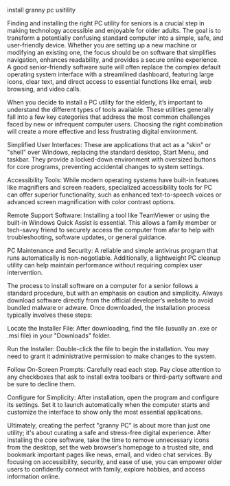 install granny pc usitility


Finding and installing the right PC utility for seniors is a crucial step in making technology accessible and enjoyable for older adults. The goal is to transform a potentially confusing standard computer into a simple, safe, and user-friendly device. Whether you are setting up a new machine or modifying an existing one, the focus should be on software that simplifies navigation, enhances readability, and provides a secure online experience. A good senior-friendly software suite will often replace the complex default operating system interface with a streamlined dashboard, featuring large icons, clear text, and direct access to essential functions like email, web browsing, and video calls.



When you decide to install a PC utility for the elderly, it’s important to understand the different types of tools available. These utilities generally fall into a few key categories that address the most common challenges faced by new or infrequent computer users. Choosing the right combination will create a more effective and less frustrating digital environment.




Simplified User Interfaces: These are applications that act as a \"skin\" or \"shell\" over Windows, replacing the standard desktop, Start Menu, and taskbar. They provide a locked-down environment with oversized buttons for core programs, preventing accidental changes to system settings.


Accessibility Tools: While modern operating systems have built-in features like magnifiers and screen readers, specialized accessibility tools for PC can offer superior functionality, such as enhanced text-to-speech voices or advanced screen magnification with color contrast options.


Remote Support Software: Installing a tool like TeamViewer or using the built-in Windows Quick Assist is essential. This allows a family member or tech-savvy friend to securely access the computer from afar to help with troubleshooting, software updates, or general guidance.


PC Maintenance and Security: A reliable and simple antivirus program that runs automatically is non-negotiable. Additionally, a lightweight PC cleanup utility can help maintain performance without requiring complex user intervention.





The process to install software on a computer for a senior follows a standard procedure, but with an emphasis on caution and simplicity. Always download software directly from the official developer’s website to avoid bundled malware or adware. Once downloaded, the installation process typically involves these steps:




Locate the Installer File: After downloading, find the file (usually an .exe or .msi file) in your \"Downloads\" folder.


Run the Installer: Double-click the file to begin the installation. You may need to grant it administrative permission to make changes to the system.


Follow On-Screen Prompts: Carefully read each step. Pay close attention to any checkboxes that ask to install extra toolbars or third-party software and be sure to decline them.


Configure for Simplicity: After installation, open the program and configure its settings. Set it to launch automatically when the computer starts and customize the interface to show only the most essential applications.





Ultimately, creating the perfect \"granny PC\" is about more than just one utility; it's about curating a safe and stress-free digital experience. After installing the core software, take the time to remove unnecessary icons from the desktop, set the web browser’s homepage to a trusted site, and bookmark important pages like news, email, and video chat services. By focusing on accessibility, security, and ease of use, you can empower older users to confidently connect with family, explore hobbies, and access information online.
